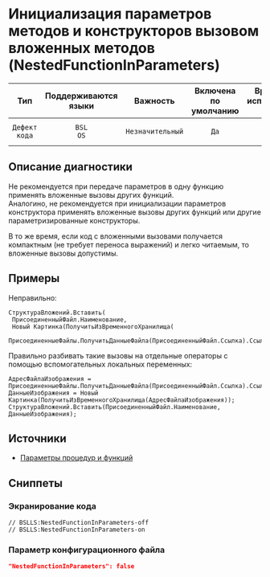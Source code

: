 # Инициализация параметров методов и конструкторов вызовом вложенных методов (NestedFunctionInParameters)

|      Тип      |    Поддерживаются<br>языки    |     Важность     |    Включена<br>по умолчанию    |    Время на<br>исправление (мин)    |                            Теги                            |
|:-------------:|:-----------------------------:|:----------------:|:------------------------------:|:-----------------------------------:|:----------------------------------------------------------:|
| `Дефект кода` |         `BSL`<br>`OS`         | `Незначительный` |              `Да`              |                 `2`                 |       `standard`<br>`brainoverload`<br>`badpractice`       |

<!-- Блоки выше заполняются автоматически, не трогать -->
## Описание диагностики
<!-- Описание диагностики заполняется вручную. Необходимо понятным языком описать смысл и схему работу -->

Не рекомендуется при передаче параметров в одну функцию применять вложенные вызовы других функций.  
Аналогино, не рекомендуется при инициализации параметров конструктора применять вложенные вызовы других функций или другие параметризированные конструкторы.

В то же время, если код с вложенными вызовами получается компактным (не требует переноса выражений) и легко читаемым, то вложенные вызовы допустимы.

## Примеры
<!-- В данном разделе приводятся примеры, на которые диагностика срабатывает, а также можно привести пример, как можно исправить ситуацию -->

Неправильно:

```bsl
СтруктураВложений.Вставить(
 ПрисоединенныйФайл.Наименование,
 Новый Картинка(ПолучитьИзВременногоХранилища(
  ПрисоединенныеФайлы.ПолучитьДанныеФайла(ПрисоединенныйФайл.Ссылка).СсылкаНаДвоичныеДанныеФайла)));
```

Правильно разбивать такие вызовы на отдельные операторы с помощью вспомогательных локальных переменных:

```bsl
АдресФайлаИзображения = ПрисоединенныеФайлы.ПолучитьДанныеФайла(ПрисоединенныйФайл.Ссылка).СсылкаНаДвоичныеДанныеФайла;
ДанныеИзображения = Новый Картинка(ПолучитьИзВременногоХранилища(АдресФайлаИзображения));
СтруктураВложений.Вставить(ПрисоединенныйФайл.Наименование, ДанныеИзображения);
```

## Источники
<!-- Необходимо указывать ссылки на все источники, из которых почерпнута информация для создания диагностики -->


* [Параметры процедур и функций](https://its.1c.ru/db/v8std#content:640:hdoc)

## Сниппеты

<!-- Блоки ниже заполняются автоматически, не трогать -->
### Экранирование кода

```bsl
// BSLLS:NestedFunctionInParameters-off
// BSLLS:NestedFunctionInParameters-on
```

### Параметр конфигурационного файла

```json
"NestedFunctionInParameters": false
```
